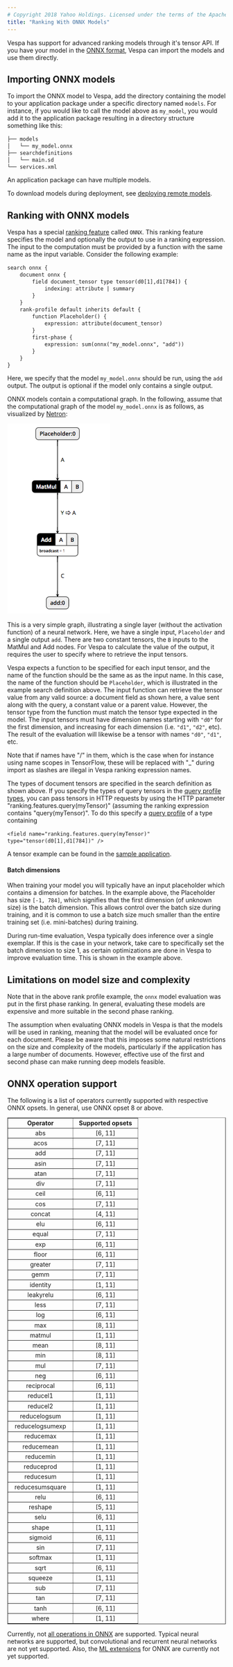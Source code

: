 ```yaml
---
# Copyright 2018 Yahoo Holdings. Licensed under the terms of the Apache 2.0 license. See LICENSE in the project root.
title: "Ranking With ONNX Models"
---
```


Vespa has support for advanced ranking models through it's tensor API. If you
have your model in the [ONNX format](https://onnx.ai/), Vespa can import the
models and use them directly.

## Importing ONNX models

To import the ONNX model to Vespa, add the directory containing the
model to your application package under a specific directory named `models`.
For instance, if you would like to call the model above as `my_model`, you
would add it to the application package resulting in a directory structure
something like this:

```
├── models
│   └── my_model.onnx
├── searchdefinitions
│   └── main.sd
└── services.xml
```

An application package can have multiple models.

To download models during deployment, see [deploying remote models](deploying-remote-models.html).

## Ranking with ONNX models

Vespa has a special [ranking
feature](http://docs.vespa.ai/documentation/reference/rank-features.html)
called `ONNX`. This ranking feature specifies the model and optionally the
output to use in a ranking expression. The input to the computation must be
provided by a function with the same name as the input variable. Consider the
following example:

```
search onnx {
    document onnx {
        field document_tensor type tensor(d0[1],d1[784]) {
            indexing: attribute | summary
        }
    }
    rank-profile default inherits default {
        function Placeholder() {
            expression: attribute(document_tensor)
        }
        first-phase {
            expression: sum(onnx("my_model.onnx", "add"))
        }
    }
}
```

Here, we specify that the model `my_model.onnx` should be run, using the
`add` output. The output is optional if the model only contains a single
output.

ONNX models contain a computational graph. In the following, assume that
the computational graph of the model `my_model.onnx` is as follows, as
visualized by [Netron](https://github.com/lutzroeder/Netron):

![ONNX model](img/onnx_model.png)

This is a very simple graph, illustrating a single layer (without the
activation function) of a neural network. Here, we have a single input,
`Placeholder` and a single output `add`. There are two constant tensors,
the `B` inputs to the MatMul and Add nodes. For Vespa to calculate the
value of the output, it requires the user to specify where to retrieve
the input tensors.

Vespa expects a function to be specified for each input tensor, and the name of
the function should be the same as as the input name. In this case, the name of
the function should be `Placeholder`, which is illustrated in the example search
definition above. The input function can retrieve the tensor value from any valid
source: a document field as shown here, a value sent along with the query, a
constant value or a parent value. However, the tensor type from the function must
match the tensor type expected in the model.  The input tensors must have
dimension names starting with `"d0"` for the first dimension, and increasing
for each dimension (i.e. `"d1"`, `"d2"`, etc). The result of the evaluation
will likewise be a tensor with names `"d0"`, `"d1"`, etc.

Note that if names have "/" in them, which is the case when for instance using
name scopes in TensorFlow, these will be replaced with "\_" during import as
slashes are illegal in Vespa ranking expression names.

The types of document tensors are specified in the search definition as shown above.
If you specify the types of query tensors in the
[query profile types](query-profiles.html#query-profile-types),
you can pass tensors in HTTP requests by using the HTTP parameter
"ranking.features.query(myTensor)" (assuming the ranking expression contains
"query(myTensor)". To do this specify a
[query profile](query-profiles.html) of a type containing

    <field name="ranking.features.query(myTensor)" type="tensor(d0[1],d1[784])" />

A tensor example can be found in the
[sample application](https://github.com/vespa-engine/sample-apps/tree/master/album-recommendation).

#### Batch dimensions

When training your model you will typically have an input placeholder which
contains a dimension for batches. In the example above, the Placeholder
has size `[-1, 784]`, which signifies that the first dimension (of unknown
size) is the batch dimension. This allows control over the batch size during
training, and it is common to use a batch size much smaller than the entire
training set (i.e. mini-batches) during training.

During run-time evaluation, Vespa typically does inference over a single
exemplar. If this is the case in your network, take care to specifically
set the batch dimension to size 1, as certain optimizations are done
in Vespa to improve evaluation time. This is shown in the example above.


## Limitations on model size and complexity

Note that in the above rank profile example, the `onnx` model evaluation
was put in the first phase ranking. In general, evaluating these models are
expensive and more suitable in the second phase ranking.

The assumption when evaluating ONNX models in Vespa is that the models will be
used in ranking, meaning that the model will be evaluated once for each
document. Please be aware that this imposes some natural restrictions on the
size and complexity of the models, particularly if the application has a large
number of documents. However, effective use of the first and second phase can
make running deep models feasible.

## ONNX operation support

The following is a list of operators currently supported with respective ONNX
opsets. In general, use ONNX opset 8 or above.

<table border="1" class="dataframe" style="text-align:center">
  <col width="150">
  <col width="150">
  <tbody>
    <tr>
      <td><b>Operator</b></td>
      <td><b>Supported opsets</b></td>
    </tr>
    <tr><td>abs </td>               <td>[6, 11]</td></tr>
    <tr><td>acos</td>               <td>[7, 11]</td></tr>
    <tr><td>add</td>                <td>[7, 11]</td></tr>
    <tr><td>asin</td>               <td>[7, 11]</td></tr>
    <tr><td>atan</td>               <td>[7, 11]</td></tr>
    <tr><td>div</td>                <td>[7, 11]</td></tr>
    <tr><td>ceil</td>               <td>[6, 11]</td></tr>
    <tr><td>cos</td>                <td>[7, 11]</td></tr>
    <tr><td>concat</td>             <td>[4, 11]</td></tr>
    <tr><td>elu</td>                <td>[6, 11]</td></tr>
    <tr><td>equal</td>              <td>[7, 11]</td></tr>
    <tr><td>exp</td>                <td>[6, 11]</td></tr>
    <tr><td>floor</td>              <td>[6, 11]</td></tr>
    <tr><td>greater</td>            <td>[7, 11]</td></tr>
    <tr><td>gemm</td>               <td>[7, 11]</td></tr>
    <tr><td>identity</td>           <td>[1, 11]</td></tr>
    <tr><td>leakyrelu</td>          <td>[6, 11]</td></tr>
    <tr><td>less</td>               <td>[7, 11]</td></tr>
    <tr><td>log</td>                <td>[6, 11]</td></tr>
    <tr><td>max</td>                <td>[8, 11]</td></tr>
    <tr><td>matmul</td>             <td>[1, 11]</td></tr>
    <tr><td>mean</td>               <td>[8, 11]</td></tr>
    <tr><td>min</td>                <td>[8, 11]</td></tr>
    <tr><td>mul</td>                <td>[7, 11]</td></tr>
    <tr><td>neg</td>                <td>[6, 11]</td></tr>
    <tr><td>reciprocal</td>         <td>[6, 11]</td></tr>
    <tr><td>reducel1</td>           <td>[1, 11]</td></tr>
    <tr><td>reducel2</td>           <td>[1, 11]</td></tr>
    <tr><td>reducelogsum</td>       <td>[1, 11]</td></tr>
    <tr><td>reducelogsumexp</td>    <td>[1, 11]</td></tr>
    <tr><td>reducemax</td>          <td>[1, 11]</td></tr>
    <tr><td>reducemean</td>         <td>[1, 11]</td></tr>
    <tr><td>reducemin</td>          <td>[1, 11]</td></tr>
    <tr><td>reduceprod</td>         <td>[1, 11]</td></tr>
    <tr><td>reducesum</td>          <td>[1, 11]</td></tr>
    <tr><td>reducesumsquare</td>    <td>[1, 11]</td></tr>
    <tr><td>relu</td>               <td>[6, 11]</td></tr>
    <tr><td>reshape</td>            <td>[5, 11]</td></tr>
    <tr><td>selu</td>               <td>[6, 11]</td></tr>
    <tr><td>shape</td>              <td>[1, 11]</td></tr>
    <tr><td>sigmoid</td>            <td>[6, 11]</td></tr>
    <tr><td>sin</td>                <td>[7, 11]</td></tr>
    <tr><td>softmax</td>            <td>[1, 11]</td></tr>
    <tr><td>sqrt</td>               <td>[6, 11]</td></tr>
    <tr><td>squeeze</td>            <td>[1, 11]</td></tr>
    <tr><td>sub</td>                <td>[7, 11]</td></tr>
    <tr><td>tan</td>                <td>[7, 11]</td></tr>
    <tr><td>tanh</td>               <td>[6, 11]</td></tr>
    <tr><td>where</td>              <td>[1, 11]</td></tr>
  </tbody>
</table>

Currently, not [all operations in
ONNX](https://github.com/onnx/onnx/blob/master/docs/Operators.md) are
supported. Typical neural networks are supported, but convolutional and
recurrent neural networks are not yet supported. Also, the [ML
extensions](https://github.com/onnx/onnx/blob/master/docs/Operators-ml.md) for
ONNX are currently not yet supported.

